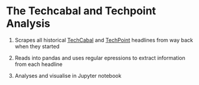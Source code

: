 # The Techcabal and Techpoint Analysis

1. Scrapes all historical [TechCabal](https://techcabal.com) and [TechPoint](https://techpoint.com) headlines from way back when they started

2. Reads into pandas and uses regular epressions to extract information from each headline

3. Analyses and visualise in Jupyter notebook


